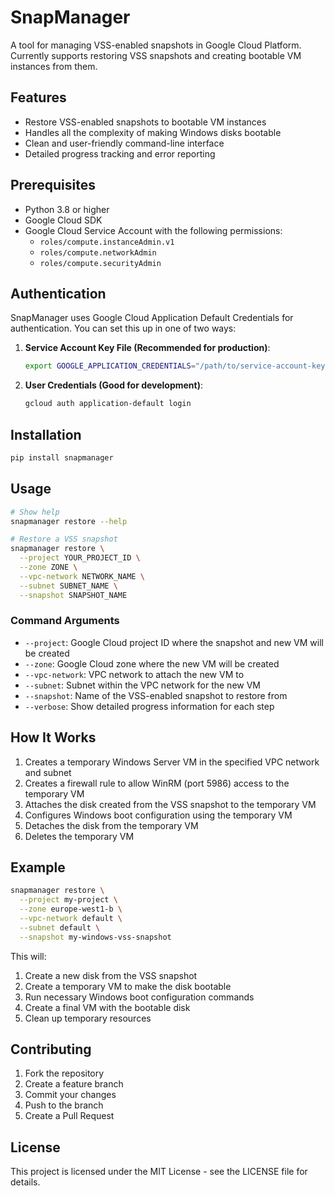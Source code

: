 # SnapManager

A tool for managing VSS-enabled snapshots in Google Cloud Platform. Currently supports restoring VSS snapshots and creating bootable VM instances from them.

## Features

- Restore VSS-enabled snapshots to bootable VM instances
- Handles all the complexity of making Windows disks bootable
- Clean and user-friendly command-line interface
- Detailed progress tracking and error reporting

## Prerequisites

- Python 3.8 or higher
- Google Cloud SDK
- Google Cloud Service Account with the following permissions:
  - `roles/compute.instanceAdmin.v1`
  - `roles/compute.networkAdmin`
  - `roles/compute.securityAdmin`

## Authentication

SnapManager uses Google Cloud Application Default Credentials for authentication. You can set this up in one of two ways:

1. **Service Account Key File (Recommended for production)**:
   ```bash
   export GOOGLE_APPLICATION_CREDENTIALS="/path/to/service-account-key.json"
   ```

2. **User Credentials (Good for development)**:
   ```bash
   gcloud auth application-default login
   ```

## Installation

```bash
pip install snapmanager
```

## Usage

```bash
# Show help
snapmanager restore --help

# Restore a VSS snapshot
snapmanager restore \
  --project YOUR_PROJECT_ID \
  --zone ZONE \
  --vpc-network NETWORK_NAME \
  --subnet SUBNET_NAME \
  --snapshot SNAPSHOT_NAME
```

### Command Arguments

- `--project`: Google Cloud project ID where the snapshot and new VM will be created
- `--zone`: Google Cloud zone where the new VM will be created
- `--vpc-network`: VPC network to attach the new VM to
- `--subnet`: Subnet within the VPC network for the new VM
- `--snapshot`: Name of the VSS-enabled snapshot to restore from
- `--verbose`: Show detailed progress information for each step

## How It Works

1. Creates a temporary Windows Server VM in the specified VPC network and subnet
2. Creates a firewall rule to allow WinRM (port 5986) access to the temporary VM
3. Attaches the disk created from the VSS snapshot to the temporary VM
4. Configures Windows boot configuration using the temporary VM
5. Detaches the disk from the temporary VM
6. Deletes the temporary VM

## Example

```bash
snapmanager restore \
  --project my-project \
  --zone europe-west1-b \
  --vpc-network default \
  --subnet default \
  --snapshot my-windows-vss-snapshot
```

This will:
1. Create a new disk from the VSS snapshot
2. Create a temporary VM to make the disk bootable
3. Run necessary Windows boot configuration commands
4. Create a final VM with the bootable disk
5. Clean up temporary resources

## Contributing

1. Fork the repository
2. Create a feature branch
3. Commit your changes
4. Push to the branch
5. Create a Pull Request

## License

This project is licensed under the MIT License - see the LICENSE file for details.
